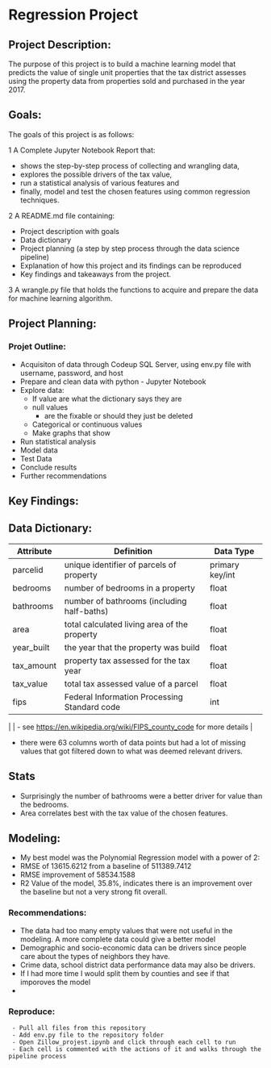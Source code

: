# **Regression Project**

## Project Description:


The purpose of this project is to build a machine learning model that predicts the value of single unit properties that the tax district assesses using the property data from properties sold and purchased in the year 2017.

## Goals:
The goals of this project is as follows:

1  A Complete Jupyter Notebook Report that:
   - shows the step-by-step process of collecting and wrangling data, 
   - explores the possible drivers of the tax value, 
   - run a statistical analysis of various features and 
   - finally, model and test the chosen features using common regression techniques.
 
2  A README.md file containing:

  - Project description with goals
  - Data dictionary
  - Project planning (a step by step process through the data science pipeline)
  - Explanation of how this project and its findings can be reproduced
  - Key findings and takeaways from the project.
  
3  A wrangle.py file that holds the functions to acquire and prepare the data for machine learning algorithm.

## Project Planning:


### Projet Outline:

  - Acquisiton of data through Codeup SQL Server, using env.py file with username, password, and host
  - Prepare and clean data with python - Jupyter Notebook  
  - Explore data:
      - If value are what the dictionary says they are
      - null values
        - are the fixable or should they just be deleted
      - Categorical or continuous values
      - Make graphs that show
  - Run statistical analysis
  - Model data
  - Test Data
  - Conclude results
  - Further recommendations 
 
 ## Key Findings:
 
 ## Data Dictionary:
 
 | Attribute     | Definition                                                             | Data Type
 |---------------|------------------------------------------------------------------------|-----------------
 | parcelid      | unique identifier of parcels of property                               | primary key/int
 | bedrooms      | number of bedrooms in a property                                       | float
 | bathrooms     | number of bathrooms (including half-baths)                             | float
 | area          | total calculated living area of the property                           | float
 | year_built    | the year that the property was build                                   | float
 | tax_amount    | property tax assessed for the tax year                                 | float
 | tax_value     | total tax assessed value of a parcel                                   | float
 | fips          | Federal Information Processing Standard code                           | int
 | 
                 | - see https://en.wikipedia.org/wiki/FIPS_county_code for more details  |
                 
 - there were 63 columns worth of data points but had a lot of missing values that got filtered down to what was deemed relevant drivers.

## Stats

   - Surprisingly the number of bathrooms were a better driver for value than the bedrooms.
   - Area correlates best with the tax value of the chosen features.
   
## Modeling:

   - My best model was the Polynomial Regression model with a power of 2:
   - RMSE of 13615.6212 from a baseline of 511389.7412
   - RMSE improvement of 58534.1588
   - R2 Value of the model, 35.8%, indicates there is an improvement over the baseline but not a very strong fit overall.
   
### Recommendations:

   - The data had too many empty values that were not useful in the modeling. A more complete data could give a better model
   - Demographic and socio-economic data can be drivers since people care about the types of neighbors they have.
   - Crime data, school district data performance data may also be drivers.
   - If I had more time I would split them by counties and see if that imporoves the model
   - 
### Reproduce:
     - Pull all files from this repository
     - Add env.py file to the repository folder
     - Open Zillow_projest.ipynb and click through each cell to run
     - Each cell is commented with the actions of it and walks through the pipeline process

